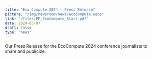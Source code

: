 ```yaml
---
title: "Eco Compute 2024 - Press Release"
picture: "/img/newsroom/news/ecocompute.webp"
link: "/files/PM_EcoCompute_Start.pdf"
date: 2024-03-07
draft: false
type: "news"
---
```


Our Press Release for the EcoCompute 2024 conference journalists to share and publicize. 